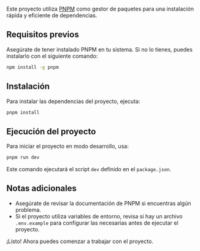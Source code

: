 Este proyecto utiliza [PNPM](https://pnpm.io/) como gestor de paquetes para una instalación rápida y eficiente de dependencias.

## Requisitos previos

Asegúrate de tener instalado PNPM en tu sistema. Si no lo tienes, puedes instalarlo con el siguiente comando:

```sh
npm install -g pnpm
```

## Instalación

Para instalar las dependencias del proyecto, ejecuta:

```sh
pnpm install
```

## Ejecución del proyecto

Para iniciar el proyecto en modo desarrollo, usa:

```sh
pnpm run dev
```

Este comando ejecutará el script `dev` definido en el `package.json`.

## Notas adicionales

- Asegúrate de revisar la documentación de PNPM si encuentras algún problema.
- Si el proyecto utiliza variables de entorno, revisa si hay un archivo `.env.example` para configurar las necesarias antes de ejecutar el proyecto.

¡Listo! Ahora puedes comenzar a trabajar con el proyecto.

